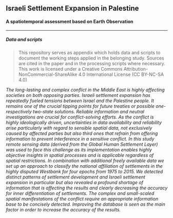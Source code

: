 ## Israeli Settlement Expansion in Palestine
#### A spatiotemporal assessment based on Earth Observation
---
##### Data and scripts

>This repository serves as appendix which holds data and scripts to document the working steps applied in the belonging study.
Sources are cited in the paper and in the processing scripts where necessary.</br>
This work is licensed under a Creative Commons Attribution-NonCommercial-ShareAlike 4.0 International License (CC BY-NC-SA 4.0)

*The long-lasting and complex conflict in the Middle East is highly affecting societies on both opposing parties. Israeli settlement expansion has repeatedly fueled tensions between Israel and the Palestine people. It remains one of the crucial tipping points for future treaties or possible one- respectively two-state solutions. Reliable information and neutral investigations are crucial for conflict-solving efforts. As the conflict is highly ideologically driven, uncertainties in data availability and reliability arise particularly with regard to sensible spatial data, not exclusively caused by affected parties but also third ones that refrain from offering information to prevent interference in a sensitive conflict. In this study remote sensing data (derived from the Global Human Settlement Layer) was used to face this challenge as its implementation enables highly objective insights in spatial processes and is applicable regardless of spatial restrictions. In combination with additional freely available data we set up an approach to classify the national affiliation of settlements in the highly disputed Westbank for four epochs from 1975 to 2015. We detected distinct patterns of settlement development and Israeli settlement expansion in particular but also revealed a profound shortage of information that is affecting the results and clearly decreasing the accuracy for inner differentiation of settlements. The complex and small-scaled spatial manifestations of the conflict require an appropriate information base to be concisely detected. Improving the database is seen as the main factor in order to increase the accuracy of the results.*
